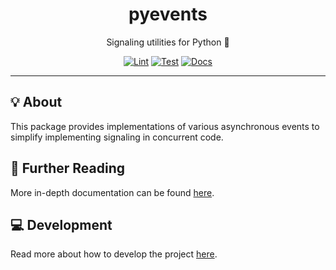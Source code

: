 <h1 align="center">pyevents</h1>

<div align="center">

Signaling utilities for Python 🐍

[![Lint](https://github.com/radio-aktywne/pyevents/actions/workflows/lint.yaml/badge.svg)](https://github.com/radio-aktywne/pyevents/actions/workflows/lint.yaml)
[![Test](https://github.com/radio-aktywne/pyevents/actions/workflows/test.yaml/badge.svg)](https://github.com/radio-aktywne/pyevents/actions/workflows/test.yaml)
[![Docs](https://github.com/radio-aktywne/pyevents/actions/workflows/docs.yaml/badge.svg)](https://github.com/radio-aktywne/pyevents/actions/workflows/docs.yaml)

</div>

---

## 💡 About

This package provides implementations of various asynchronous events
to simplify implementing signaling in concurrent code.

## 📄 Further Reading

More in-depth documentation can be found
[here](https://radio-aktywne.github.io/pyevents).

## 💻 Development

Read more about how to develop the project
[here](https://github.com/radio-aktywne/pyevents/blob/main/CONTRIBUTING.md).
